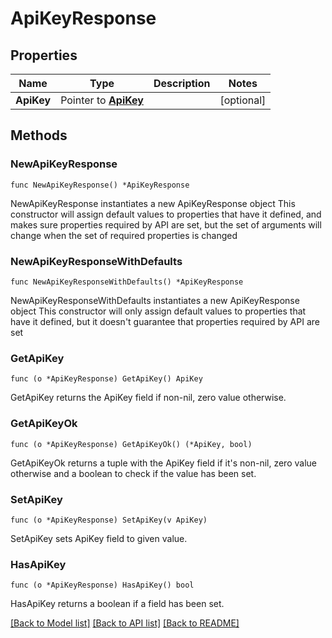 # ApiKeyResponse

## Properties

Name | Type | Description | Notes
---- | ---- | ----------- | ------
**ApiKey** | Pointer to [**ApiKey**](ApiKey.md) |  | [optional] 

## Methods

### NewApiKeyResponse

`func NewApiKeyResponse() *ApiKeyResponse`

NewApiKeyResponse instantiates a new ApiKeyResponse object
This constructor will assign default values to properties that have it defined,
and makes sure properties required by API are set, but the set of arguments
will change when the set of required properties is changed

### NewApiKeyResponseWithDefaults

`func NewApiKeyResponseWithDefaults() *ApiKeyResponse`

NewApiKeyResponseWithDefaults instantiates a new ApiKeyResponse object
This constructor will only assign default values to properties that have it defined,
but it doesn't guarantee that properties required by API are set

### GetApiKey

`func (o *ApiKeyResponse) GetApiKey() ApiKey`

GetApiKey returns the ApiKey field if non-nil, zero value otherwise.

### GetApiKeyOk

`func (o *ApiKeyResponse) GetApiKeyOk() (*ApiKey, bool)`

GetApiKeyOk returns a tuple with the ApiKey field if it's non-nil, zero value otherwise
and a boolean to check if the value has been set.

### SetApiKey

`func (o *ApiKeyResponse) SetApiKey(v ApiKey)`

SetApiKey sets ApiKey field to given value.

### HasApiKey

`func (o *ApiKeyResponse) HasApiKey() bool`

HasApiKey returns a boolean if a field has been set.


[[Back to Model list]](../README.md#documentation-for-models) [[Back to API list]](../README.md#documentation-for-api-endpoints) [[Back to README]](../README.md)


